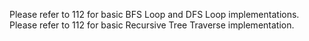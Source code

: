 Please refer to 112 for basic BFS Loop and DFS Loop implementations.
Please refer to 112 for basic Recursive Tree Traverse implementation.
